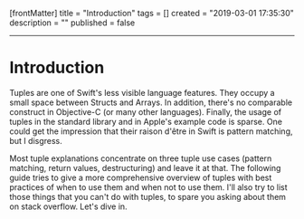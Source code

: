 [frontMatter]
title = "Introduction"
tags = []
created = "2019-03-01 17:35:30"
description = ""
published = false

---

# Introduction

Tuples are one of Swift\'s less visible language features. They occupy a
small space between Structs and Arrays. In addition, there\'s no
comparable construct in Objective-C (or many other languages). Finally,
the usage of tuples in the standard library and in Apple\'s example code
is sparse. One could get the impression that their raison d\'être in
Swift is pattern matching, but I disgress.

Most tuple explanations concentrate on three tuple use cases (pattern
matching, return values, destructuring) and leave it at that. The
following guide tries to give a more comprehensive overview of tuples
with best practices of when to use them and when not to use them. I\'ll
also try to list those things that you can\'t do with tuples, to spare
you asking about them on stack overflow. Let\'s dive in.

